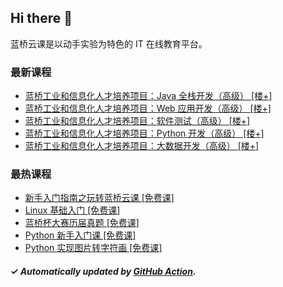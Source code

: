 ## Hi there 👋

蓝桥云课是以动手实验为特色的 IT 在线教育平台。

### 最新课程

<!-- LATEST:START -->
- [蓝桥工业和信息化人才培养项目：Java 全栈开发（高级） [楼+]](https://www.lanqiao.cn/courses/9115/)
- [蓝桥工业和信息化人才培养项目：Web 应用开发（高级） [楼+]](https://www.lanqiao.cn/courses/9116/)
- [蓝桥工业和信息化人才培养项目：软件测试（高级） [楼+]](https://www.lanqiao.cn/courses/9117/)
- [蓝桥工业和信息化人才培养项目：Python 开发（高级） [楼+]](https://www.lanqiao.cn/courses/9118/)
- [蓝桥工业和信息化人才培养项目：大数据开发（高级） [楼+]](https://www.lanqiao.cn/courses/9119/)
<!-- LATEST:END -->

### 最热课程

<!-- HOTEST:START -->
- [新手入门指南之玩转蓝桥云课 [免费课]](https://www.lanqiao.cn/courses/63/)
- [Linux 基础入门 [免费课]](https://www.lanqiao.cn/courses/1/)
- [蓝桥杯大赛历届真题 [免费课]](https://www.lanqiao.cn/courses/2786/)
- [Python 新手入门课 [免费课]](https://www.lanqiao.cn/courses/1330/)
- [Python 实现图片转字符画 [免费课]](https://www.lanqiao.cn/courses/370/)
<!-- HOTEST:END -->

##### ✓ Automatically updated by [GitHub Action](https://github.com/lanqiao-courses/.github/actions/workflows/update.yml).

